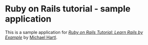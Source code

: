 # Ruby on Rails tutorial - sample application

This is a sample application for [*Ruby on Rails Tutorial: Learn Rails by Example*](http://railstutorial.org/)
by [Michael Hartl](http://michaelhartl.com/).